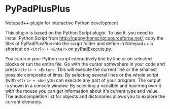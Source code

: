 # PyPadPlusPlus
Notepad++ plugin for interactive Python development

This plugin is based on the Python Script plugin. To use it, you need to install Python Script from
http://npppythonscript.sourceforge.net/, copy the files of PyPadPlusPlus into the script folder and define in Notepad++ a shortcut on `<Ctrl> + <Enter>` on pyPadExecute.py.
  
You can run your Python script interactively line by line or on selected blocks or run the entire file. Go with the cursor somwehere in your code and press `<Ctrl> + <Enter>`. This will execute the current line or the smallest possible composite of lines. By selecting several lines or the whole script (with `<Ctrl> + <A>`) you can execute any part of your program. The output is shown in a console window. By selecting a varialble and hovering over it with the mouse you can get information about it's current type and value. The autocompletion list for objects and dictonaries allows you to explore the current elements.
